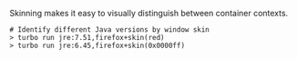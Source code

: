 Skinning makes it easy to visually distinguish between container contexts.

    # Identify different Java versions by window skin
    > turbo run jre:7.51,firefox+skin(red)
    > turbo run jre:6.45,firefox+skin(0x0000ff)